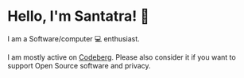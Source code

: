 # Hello, I'm Santatra! 👋
I am a Software/computer :computer: enthusiast.

I am mostly active on [Codeberg](https://codeberg.org/HarimbolaSantatra). Please also consider it if you want to support Open Source software and privacy.
